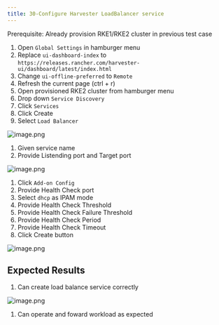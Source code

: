 ```yaml
---
title: 30-Configure Harvester LoadBalancer service	
---
```

Prerequisite: 
Already provision RKE1/RKE2 cluster in previous test case

1. Open `Global Settings` in hamburger menu
1. Replace `ui-dashboard-index` to `https://releases.rancher.com/harvester-ui/dashboard/latest/index.html`
1. Change `ui-offline-preferred` to `Remote`
1. Refresh the current page (ctrl + r)
1. Open provisioned RKE2 cluster from hamburger menu
1. Drop down `Service Discovery`
1. Click `Services`
1. Click Create 
1. Select `Load Balancer`

![image.png](https://images.zenhubusercontent.com/61519853321ea20d65443929/f628094c-a195-4f99-9fb7-858d759dc019)

1. Given service name
1. Provide Listending port and Target port

![image.png](https://images.zenhubusercontent.com/61519853321ea20d65443929/2c20c759-4769-438b-94ad-5b995ba66873)

1. Click `Add-on Config`
1. Provide Health Check port
1. Select `dhcp` as IPAM mode
1. Provide Health Check Threshold
16. Provide Health Check Failure Threshold
17. Provide Health Check Period
18. Provide Health Check Timeout
19. Click Create button

![image.png](https://images.zenhubusercontent.com/61519853321ea20d65443929/a8d11df6-cc76-4897-8310-def670682775)

## Expected Results
1. Can create load balance service correctly

![image.png](https://images.zenhubusercontent.com/61519853321ea20d65443929/4fbf9271-e3fa-4490-b1e9-8bb9c20060bf)

1. Can operate and foward workload as expected
